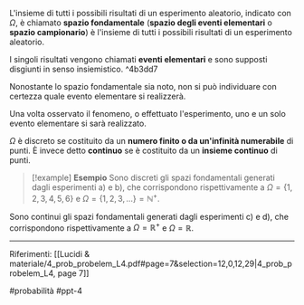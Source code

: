 L'insieme di tutti i possibili risultati di un esperimento aleatorio, indicato con $\Omega$, è chiamato **spazio fondamentale** (**spazio degli eventi elementari** o **spazio campionario**) è l'insieme di tutti i possibili risultati di un esperimento aleatorio.

I singoli risultati vengono chiamati **eventi elementari** e sono supposti disgiunti in senso insiemistico. ^4b3dd7

Nonostante lo spazio fondamentale sia noto, non si può individuare con certezza quale evento elementare si realizzerà.

Una volta osservato il fenomeno, o effettuato l'esperimento, uno e un solo evento elementare si sarà realizzato.

$\Omega$ è discreto se costituito da un **numero finito o da un'infinità numerabile** di punti. È invece detto **continuo** se è costituito da un **insieme continuo** di punti.

>[!example] **Esempio**
>Sono discreti gli spazi fondamentali generati dagli esperimenti a) e b), che corrispondono rispettivamente a $\Omega = \{1, 2, 3, 4, 5, 6\}$ e $\Omega = \{1, 2, 3, ...\} = \mathbb{N}^
>+$.
>
Sono continui gli spazi fondamentali generati dagli esperimenti c) e d), che corrispondono rispettivamente a $\Omega = \mathbb{R}^+$ e $\Omega = \mathbb{R}$.

***
Riferimenti:
[[Lucidi & materiale/4_prob_probelem_L4.pdf#page=7&selection=12,0,12,29|4_prob_probelem_L4, page 7]]

#probabilità 
#ppt-4 